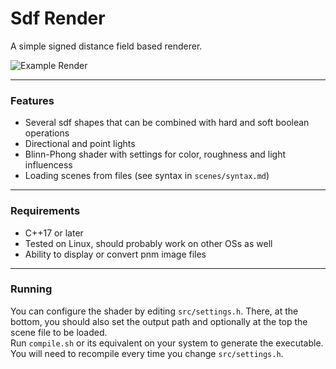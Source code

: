 # Sdf Render
A simple signed distance field based renderer.

![Example Render](/output/example2.pnm)

---

### Features
- Several sdf shapes that can be combined with hard and soft boolean operations
- Directional and point lights
- Blinn-Phong shader with settings for color, roughness and light influencess
- Loading scenes from files (see syntax in `scenes/syntax.md`)

---

### Requirements
- C++17 or later
- Tested on Linux, should probably work on other OSs as well
- Ability to display or convert pnm image files

---

### Running
You can configure the shader by editing `src/settings.h`. There, at the bottom, you should also set the output path and optionally at the top the scene file to be loaded.  
Run `compile.sh` or its equivalent on your system to generate the executable. You will need to recompile every time you change `src/settings.h`.
